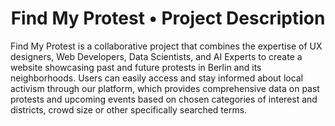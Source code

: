 <h1 align="center">Find My Protest • Project Description</h1>

Find My Protest is a collaborative project that combines the expertise of UX designers, Web Developers, Data Scientists, and AI Experts to create a website showcasing past and future protests in Berlin and its neighborhoods. Users can easily access and stay informed about local activism through our platform, which provides comprehensive data on past protests and upcoming events based on chosen categories of interest and districts, crowd size or other specifically searched terms.
